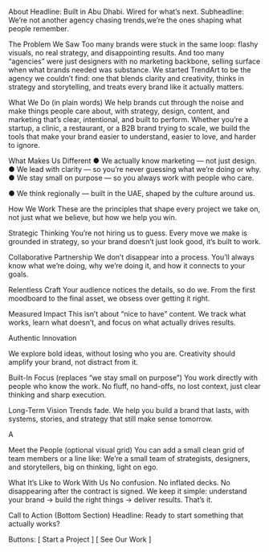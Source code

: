 About
Headline:
Built in Abu Dhabi. Wired for what’s next.
Subheadline:
We’re not another agency chasing trends,we’re the ones shaping what people
remember.

The Problem We Saw
Too many brands were stuck in the same loop: flashy visuals, no real strategy, and
disappointing results.
And too many “agencies” were just designers with no marketing backbone, selling surface
when what brands needed was substance.
We started TrendArt to be the agency we couldn’t find:
one that blends clarity and creativity, thinks in strategy and storytelling, and treats every
brand like it actually matters.

What We Do (in plain words)
We help brands cut through the noise and make things people care about, with strategy,
design, content, and marketing that’s clear, intentional, and built to perform.
Whether you’re a startup, a clinic, a restaurant, or a B2B brand trying to scale, we build the tools
that make your brand easier to understand, easier to love, and harder to ignore.

What Makes Us Different
● We actually know marketing — not just design.
● We lead with clarity — so you’re never guessing what we’re doing or why.
● We stay small on purpose — so you always work with people who care.

● We think regionally — built in the UAE, shaped by the culture around us.

How We Work
These are the principles that shape every project we take on, not just what we believe,
but how we help you win.

Strategic Thinking
You’re not hiring us to guess. Every move we make is grounded in strategy, so your brand
doesn’t just look good, it’s built to work.

Collaborative Partnership
We don’t disappear into a process. You’ll always know what we’re doing, why we’re doing it, and
how it connects to your goals.

Relentless Craft
Your audience notices the details, so do we. From the first moodboard to the final asset, we
obsess over getting it right.

Measured Impact
This isn’t about “nice to have” content. We track what works, learn what doesn’t, and focus on
what actually drives results.

Authentic Innovation

We explore bold ideas, without losing who you are. Creativity should amplify your brand, not
distract from it.

Built-In Focus (replaces “we stay small on purpose”)
You work directly with people who know the work. No fluff, no hand-offs, no lost context, just
clear thinking and sharp execution.

Long-Term Vision
Trends fade. We help you build a brand that lasts, with systems, stories, and strategy that still
make sense tomorrow.

A

Meet the People (optional visual grid)
You can add a small clean grid of team members or a line like:
We’re a small team of strategists, designers, and storytellers, big on thinking, light
on ego.

What It’s Like to Work With Us
No confusion. No inflated decks. No disappearing after the contract is signed.
We keep it simple: understand your brand → build the right things → deliver results.
That’s it.

Call to Action (Bottom Section)
Headline:
Ready to start something that actually works?

Buttons:
[ Start a Project ] [ See Our Work ]